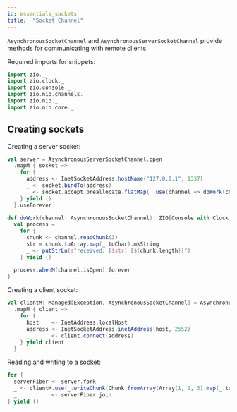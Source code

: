 ```yaml
---
id: essentials_sockets
title:  "Socket Channel"
---
```


`AsynchronousSocketChannel` and `AsynchronousServerSocketChannel` provide methods for communicating with remote clients.

Required imports for snippets:

```scala mdoc:silent
import zio._
import zio.clock._
import zio.console._
import zio.nio.channels._
import zio.nio._
import zio.nio.core._
```

## Creating sockets

Creating a server socket:

```scala mdoc:silent
val server = AsynchronousServerSocketChannel.open
  .mapM { socket =>
    for {
      address <- InetSocketAddress.hostName("127.0.0.1", 1337)
      _ <- socket.bindTo(address)
      _ <- socket.accept.preallocate.flatMap(_.use(channel => doWork(channel).catchAll(ex => putStrLn(ex.getMessage))).fork).forever.fork
    } yield ()
  }.useForever

def doWork(channel: AsynchronousSocketChannel): ZIO[Console with Clock, Throwable, Unit] = {
  val process =
    for {
      chunk <- channel.readChunk(3)
      str = chunk.toArray.map(_.toChar).mkString
      _ <- putStrLn(s"received: [$str] [${chunk.length}]")
    } yield ()

  process.whenM(channel.isOpen).forever
}
```

Creating a client socket:

```scala mdoc:silent
val clientM: Managed[Exception, AsynchronousSocketChannel] = AsynchronousSocketChannel.open
  .mapM { client =>
    for {
      host    <- InetAddress.localHost
      address <- InetSocketAddress.inetAddress(host, 2552)
      _       <- client.connect(address)
    } yield client
  }
```

Reading and writing to a socket:

```scala mdoc:silent
for {
  serverFiber <- server.fork
  _ <- clientM.use(_.writeChunk(Chunk.fromArray(Array(1, 2, 3).map(_.toByte))))
  _           <- serverFiber.join
} yield ()
```
